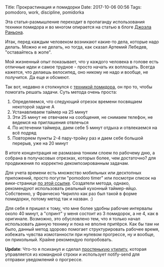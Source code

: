 Title: Прокрастинация и помидорки
Date: 2017-10-06 00:56
Tags: pomodoro, work, discipline, pomidorka

Эта статья-размышление переходит в пропаганду использования техники помидора и во многом опирается на статью в блоге [Джоэла Раньона](https://impossiblehq.com/pomodoro-technique/).

Итак, перед каждым человеком возникают какие-то дела, которые надо делать. Можно и не делать, но тогда, как сказал Артемий Лебедев, "оставайтесь в жопе".

Мой жизненный опыт показывает, что у каждого человека в голове есть отличные идеи и самое трудное - просто начать их воплощать. Всегда кажется, что делаешь велосипед, оно никому не надо и вообще, не получится. Да еще и обсмеют.

Так вот, недавно я столкнулся с [техникой помидора](https://ru.wikipedia.org/wiki/%D0%9F%D0%BE%D0%BC%D0%B8%D0%B4%D0%BE%D1%80_(%D0%BC%D0%B5%D1%82%D0%BE%D0%B4)), он про то, чтобы помогать решать задачи. Суть метода очень проста:

1. Определяемся, что следующий отрезок времени посвящаем некоторой задаче А
2. Устанавливаем таймер на 25 минут
3. Эти 25 минут не отвечаем на сообщения, не снимаем телефон, не ведемся на приглашения отвлечься
4. По истечении таймера, даем себе 5 минут отдыха и отвлекаемся на всё подряд
5. Повторяем пункты 2-4 пару-тройку раз и даем себе большой перерыв, уже на 20 минут

В итоге концентрация не размазана тонким слоем по рабочему дню, а собрана в получасовых отрезках, которых более, чем достаточно? для продвижения по корректно декомпозированным задачам.

Для учета времени есть множество мобильных или десктопных приложений, просто погугли "pomodoro timer" или посмотри список на вики-странице [по этой ссылке](https://ru.wikipedia.org/wiki/%D0%9F%D0%BE%D0%BC%D0%B8%D0%B4%D0%BE%D1%80_(%D0%BC%D0%B5%D1%82%D0%BE%D0%B4)). Создатели метода, однако, рекомендуют использовать реальный кухонный таймер-яйцо. Собственно, у Франческо Чирилло как раз был такой в форме помидорки, потому метод так и назван. :)

Для себя я пришел к тому, что мне более удобны рабочие интервалы около 40 минут, а "спринт" у меня состоит из 3 помидорок, а не 4, как в оригинале. Возможно, это обусловлено тем, что я только начал использовать данную технику и пока не вполне притёрся. Как бы там ни было, данный метод здорово помогает структурировать рабочее время, избежать чувства измотанности при нулевом прогрессе, ну и вообще, он прикольный. Крайне рекомендую попробовать.

**Update**: Что-то я психанул и сделал [простенькую утилиту](https://agrrh.com/2017/pomidorka), которая управляется из командной строки и использует notify-send для отправки уведомлений о прогрессе.
